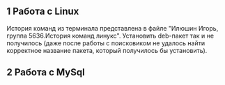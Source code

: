 ## 1 Работа с Linux
История команд из терминала представлена в файле "Илюшин Игорь, группа 5636.История команд линукс". Установить deb-пакет так и не получилось (даже после работы с поисковиком не удалось найти корректное название пакета, который получилось бы установить).

## 2 Работа с MySql
